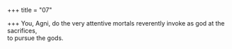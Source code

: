 +++
title = "07"

+++
You, Agni, do the very attentive mortals reverently invoke as god at the  sacrifices,  
to pursue the gods.  
